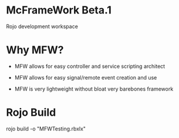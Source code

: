 # McFrameWork Beta.1
Rojo development workspace

# Why MFW?

- MFW allows for easy controller and service scripting architect 

- MFW allows for easy signal/remote event creation and use 

- MFW is very lightweight without bloat very barebones framework 


# Rojo Build  

rojo build -o "MFWTesting.rbxlx"
